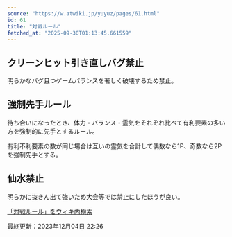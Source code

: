 ```yaml
---
source: "https://w.atwiki.jp/yuyuz/pages/61.html"
id: 61
title: "対戦ルール"
fetched_at: "2025-09-30T01:13:45.661559"
---
```


## クリーンヒット引き直しバグ禁止

明らかなバグ且つゲームバランスを著しく破壊するため禁止。

## 強制先手ルール

待ち合いになったとき、体力・バランス・霊気をそれぞれ比べて有利要素の多い方を強制的に先手とするルール。
  
有利不利要素の数が同じ場合は互いの霊気を合計して偶数なら1P、奇数なら2Pを強制先手とする。

## 仙水禁止

明らかに抜きん出て強いため大会等では禁止にしたほうが良い。

[「対戦ルール」をウィキ内検索](https://w.atwiki.jp//w.atwiki.jp/yuyuz/search?andor=and&keyword=%E5%AF%BE%E6%88%A6%E3%83%AB%E3%83%BC%E3%83%AB)

最終更新：2023年12月04日 22:26